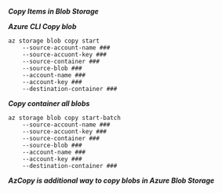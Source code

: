 ***Copy Items in Blob Storage***

***Azure CLI Copy blob***

```
az storage blob copy start 
    --source-account-name ###
    --source-accuont-key ###
    --source-container ###
    --source-blob ###
    --account-name ###
    --account-key ###
    --destination-container ###
```

***Copy container all blobs***
```
az storage blob copy start-batch
    --source-account-name ###
    --source-accuont-key ###
    --source-container ###
    --source-blob ###
    --account-name ###
    --account-key ###
    --destination-container ###
```

***AzCopy is additional way to copy blobs in Azure Blob Storage***

